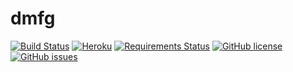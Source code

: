 # dmfg

[![Build Status](https://travis-ci.org/tigwyk/dmfg.svg?branch=master)](https://travis-ci.org/tigwyk/dmfg)
[![Heroku](https://heroku-badge.herokuapp.com/?app=sheltered-taiga-4486&style=flat)](http://sheltered-taiga-4486.herokuapp.com)
[![Requirements Status](https://requires.io/github/tigwyk/dmfg/requirements.svg?branch=master)](https://requires.io/github/tigwyk/dmfg/requirements/?branch=master)
[![GitHub license](https://img.shields.io/github/license/mashape/apistatus.svg)](https://github.com/tigwyk/dmfg)
[![GitHub issues](https://img.shields.io/github/issues/badges/shields.svg)](https://github.com/tigwyk/dmfg)